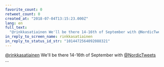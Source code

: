 ```yaml
---
favorite_count: 0
retweet_count: 0
created_at: "2018-07-04T13:15:23.000Z"
lang: en
full_text:
  "@rinkkasatiainen We'll be there 14-16th of September with @NordicTweets ..."
in_reply_to_screen_name: rinkkasatiainen
in_reply_to_status_id_str: "1014472564092088321"
---
```


[@rinkkasatiainen](https://twitter.com/rinkkasatiainen) We'll be there 14-16th
of September with [@NordicTweets](https://twitter.com/NordicTweets) ...
